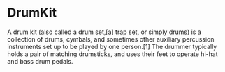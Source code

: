 # DrumKit
A drum kit (also called a drum set,[a] trap set, or simply drums) is a collection of drums, cymbals, and sometimes other auxiliary percussion instruments set up to be played by one person.[1] The drummer typically holds a pair of matching drumsticks, and uses their feet to operate hi-hat and bass drum pedals.
